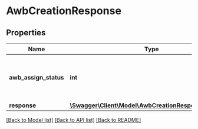 # AwbCreationResponse

## Properties
Name | Type | Description | Notes
------------ | ------------- | ------------- | -------------
**awb_assign_status** | **int** | It will be 1, implying that the status has been assigned | 
**response** | [**\Swagger\Client\Model\AwbCreationResponseResponse**](AwbCreationResponseResponse.md) |  | 

[[Back to Model list]](../README.md#documentation-for-models) [[Back to API list]](../README.md#documentation-for-api-endpoints) [[Back to README]](../README.md)


